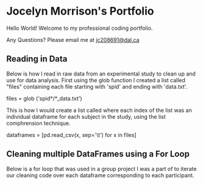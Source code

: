 # Jocelyn Morrison's Portfolio

Hello World! Welcome to my professional coding portfolio.

Any Questions? Please email me at [jc208691@dal.ca](mailto:jc208691@dal.ca)

## Reading in Data
Below is how I read in raw data from an experimental study to clean up and use for data analysis.
First using the glob function I created a list called "files" containing each file starting with 'spid' and ending with 'data.txt'.

files = glob ('spid*/*_data.txt')

This is how I would create a list called where each index of the list was an individual dataframe for each subject in the study, using the list comphrension technique.

dataframes = [pd.read_csv(x, sep='\t') for x in files]

## Cleaning multiple DataFrames using a For Loop
Below is a for loop that was used in a group project I was a part of to iterate our cleaning code over each dataframe corresponding to each participant.

